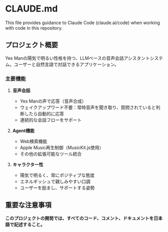 # CLAUDE.md

This file provides guidance to Claude Code (claude.ai/code) when working with code in this repository.

## プロジェクト概要

Yes Manの陽気で明るい性格を持つ、LLMベースの音声会話アシスタントシステム。ユーザーと自然言語で対話できるアプリケーション。

### 主要機能

1. **音声会話**
   - Yes Manの声で応答（音声合成）
   - ウェイクアップワード不要：常時音声を聞き取り、質問されていると判断したら自動的に応答
   - 連続的な会話フローをサポート

2. **Agent機能**
   - Web検索機能
   - Apple Music再生制御（MusicKit.js使用）
   - その他の拡張可能なツール統合

3. **キャラクター性**
   - 陽気で明るく、常にポジティブな態度
   - エネルギッシュで親しみやすい口調
   - ユーザーを励まし、サポートする姿勢

## 重要な注意事項

**このプロジェクトの開発では、すべてのコード、コメント、ドキュメントを日本語で記述すること。**
